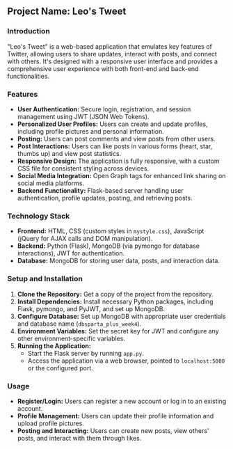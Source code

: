 ## Project Name: Leo's Tweet

### Introduction
"Leo's Tweet" is a web-based application that emulates key features of Twitter, allowing users to share updates, interact with posts, and connect with others. It's designed with a responsive user interface and provides a comprehensive user experience with both front-end and back-end functionalities.

### Features
- **User Authentication:** Secure login, registration, and session management using JWT (JSON Web Tokens).
- **Personalized User Profiles:** Users can create and update profiles, including profile pictures and personal information.
- **Posting:** Users can post comments and view posts from other users.
- **Post Interactions:** Users can like posts in various forms (heart, star, thumbs up) and view post statistics.
- **Responsive Design:** The application is fully responsive, with a custom CSS file for consistent styling across devices.
- **Social Media Integration:** Open Graph tags for enhanced link sharing on social media platforms.
- **Backend Functionality:** Flask-based server handling user authentication, profile updates, posting, and retrieving posts.

### Technology Stack
- **Frontend:** HTML, CSS (custom styles in `mystyle.css`), JavaScript (jQuery for AJAX calls and DOM manipulation).
- **Backend:** Python (Flask), MongoDB (via pymongo for database interactions), JWT for authentication.
- **Database:** MongoDB for storing user data, posts, and interaction data.

### Setup and Installation
1. **Clone the Repository:** Get a copy of the project from the repository.
2. **Install Dependencies:** Install necessary Python packages, including Flask, pymongo, and PyJWT, and set up MongoDB.
3. **Configure Database:** Set up MongoDB with appropriate user credentials and database name (`dbsparta_plus_week4`).
4. **Environment Variables:** Set the secret key for JWT and configure any other environment-specific variables.
5. **Running the Application:**
   - Start the Flask server by running `app.py`.
   - Access the application via a web browser, pointed to `localhost:5000` or the configured port.

### Usage
- **Register/Login:** Users can register a new account or log in to an existing account.
- **Profile Management:** Users can update their profile information and upload profile pictures.
- **Posting and Interacting:** Users can create new posts, view others' posts, and interact with them through likes.

